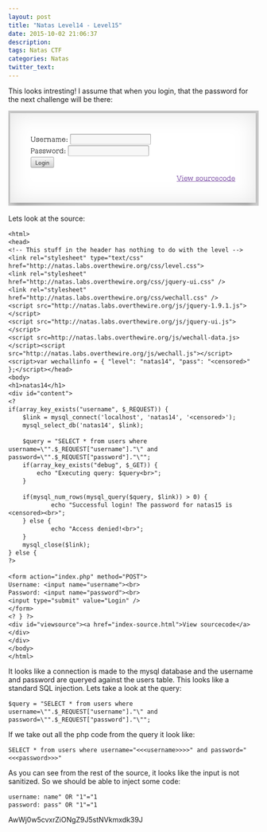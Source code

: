 ```yaml
---
layout: post
title: "Natas Level14 - Level15"
date: 2015-10-02 21:06:37
description:
tags: Natas CTF
categories: Natas
twitter_text:
---
```

This looks intresting! I assume that when you login, that the password for the next challenge will be there:

![Natas 14 home page](/assets/img/screenshots/Natas_Level14-1.png)

Lets look at the source:

    <html>
    <head>
    <!-- This stuff in the header has nothing to do with the level -->
    <link rel="stylesheet" type="text/css" href="http://natas.labs.overthewire.org/css/level.css">
    <link rel="stylesheet" href="http://natas.labs.overthewire.org/css/jquery-ui.css" />
    <link rel="stylesheet" href="http://natas.labs.overthewire.org/css/wechall.css" />
    <script src="http://natas.labs.overthewire.org/js/jquery-1.9.1.js"></script>
    <script src="http://natas.labs.overthewire.org/js/jquery-ui.js"></script>
    <script src=http://natas.labs.overthewire.org/js/wechall-data.js></script><script src="http://natas.labs.overthewire.org/js/wechall.js"></script>
    <script>var wechallinfo = { "level": "natas14", "pass": "<censored>" };</script></head>
    <body>
    <h1>natas14</h1>
    <div id="content">
    <?
    if(array_key_exists("username", $_REQUEST)) {
        $link = mysql_connect('localhost', 'natas14', '<censored>');
        mysql_select_db('natas14', $link);

        $query = "SELECT * from users where username=\"".$_REQUEST["username"]."\" and password=\"".$_REQUEST["password"]."\"";
        if(array_key_exists("debug", $_GET)) {
            echo "Executing query: $query<br>";
        }

        if(mysql_num_rows(mysql_query($query, $link)) > 0) {
                echo "Successful login! The password for natas15 is <censored><br>";
        } else {
                echo "Access denied!<br>";
        }
        mysql_close($link);
    } else {
    ?>

    <form action="index.php" method="POST">
    Username: <input name="username"><br>
    Password: <input name="password"><br>
    <input type="submit" value="Login" />
    </form>
    <? } ?>
    <div id="viewsource"><a href="index-source.html">View sourcecode</a></div>
    </div>
    </body>
    </html>

It looks like a connection is made to the mysql database and the username and password are queryed against the users table. This looks like a standard SQL injection.
Lets take a look at the query:

    $query = "SELECT * from users where username=\"".$_REQUEST["username"]."\" and password=\"".$_REQUEST["password"]."\"";

If we take out all the php code from the query it look like:

    SELECT * from users where username="<<<username>>>>" and password="<<<password>>>"

As you can see from the rest of the source, it looks like the input is not sanitized. So we should be able to inject some code:

    username: name" OR "1"="1
    password: pass" OR "1"="1

AwWj0w5cvxrZiONgZ9J5stNVkmxdk39J
